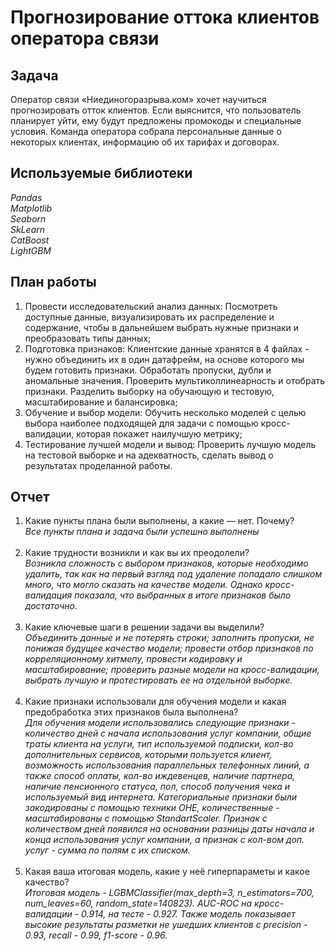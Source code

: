 # Прогнозирование оттока клиентов оператора связи

## Задача

Оператор связи «Ниединогоразрыва.ком» хочет научиться прогнозировать отток клиентов. Если выяснится, что пользователь планирует уйти, ему будут предложены промокоды и специальные условия. Команда оператора собрала персональные данные о некоторых клиентах, информацию об их тарифах и договорах.

## Используемые библиотеки

*Pandas* <br>
*Matplotlib* <br>
*Seaborn* <br>
*SkLearn* <br>
*CatBoost* <br>
*LightGBM* <br>

## План работы

1. Провести исследовательский анализ данных:
Посмотреть доступные данные, визуализировать их распределение и содержание, чтобы в дальнейшем выбрать нужные признаки и преобразовать типы данных;
2. Подготовка признаков:
Клиентские данные хранятся в 4 файлах - нужно объединить их в один датафрейм, на основе которого мы будем готовить признаки. Обработать пропуски, дубли и аномальные значения. Проверить мультиколлинеарность и отобрать признаки. Разделить выборку на обучающую и тестовую, масштабирование и балансировка;
3. Обучение и выбор модели: 
Обучить несколько моделей с целью выбора наиболее подходящей для задачи с помощью кросс-валидации, которая покажет наилучшую метрику;
4. Тестирование лучшей модели и вывод: 
Проверить лучшую модель на тестовой выборке и на адекватность, сделать вывод о результатах проделанной работы.

## Отчет
1. Какие пункты плана были выполнены, а какие — нет. Почему?<br>
*Все пункты плана и задача были успешно выполнены*<br><br>
2. Какие трудности возникли и как вы их преодолели?<br>
*Возникла сложность с выбором признаков, которые необходимо удалить, так как на первый взгляд под удаление попадало слишком много, что могло сказать на качестве модели. Однако кросс-валидация показала, что выбранных в итоге признаков было достаточно.*<br><br>
3. Какие ключевые шаги в решении задачи вы выделили?<br>
*Объединить данные и не потерять строки; заполнить пропуски, не понижая будущее качество модели; провести отбор признаков по корреляционному хитмепу, провести кодировку и масштабирование; проверить разные модели на кросс-валидации, выбрать лучшую и протестировать ее на отдельной выборке.*<br><br>
4. Какие признаки использовали для обучения модели и какая предобработка этих признаков была выполнена?<br>
*Для обучения модели использовались следующие признаки - количество дней с начала использования услуг компании, общие траты клиента на услуги, тип используемой подписки, кол-во дополнительных сервисов, которыми пользуется клиент, возможность использования параллельных телефонных линий, а также способ оплаты, кол-во иждевенцев, наличие партнера, наличие пенсионного статуса, пол, способ получения чека и используемый вид интернета. Категориальные признаки были закодированы с помощью техники OHE, количественные - масштабированы с помощью StandartScaler. Признак с количеством дней появился на основании разницы даты начала и конца использования услуг компании, а признак с кол-вом доп. услуг - сумма по полям с их списком.*<br><br>
5. Какая ваша итоговая модель, какие у неё гиперпараметы и какое качество?<br>
*Итоговая модель - LGBMClassifier(max_depth=3, n_estimators=700, num_leaves=60, random_state=140823). AUC-ROC на кросс-валидации - 0.914, на тесте - 0.927. Также модель показывает высокие результаты разметки не ушедших клиентов с precision - 0.93, recall - 0.99, f1-score - 0.96.*<br><br>
